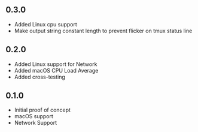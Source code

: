 ## 0.3.0

* Added Linux cpu support
* Make output string constant length to prevent flicker on tmux status line

## 0.2.0

* Added Linux support for Network
* Added macOS CPU Load Average
* Added cross-testing

## 0.1.0

* Initial proof of concept
* macOS support
* Network Support
